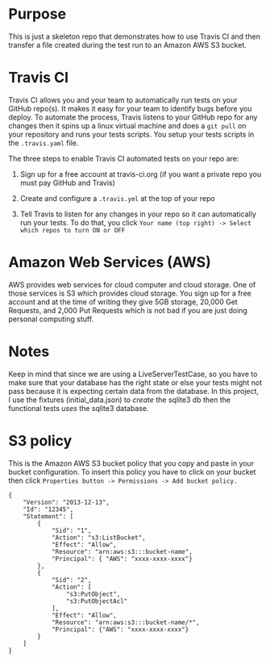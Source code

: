 Purpose
==============
This is just a skeleton repo that demonstrates how to use Travis CI and then transfer a file created during the test run to an Amazon AWS S3 bucket.


Travis CI
=========
Travis CI allows you and your team to automatically run tests on your GitHub repo(s). It makes it easy for your team to identify bugs before you deploy. To automate the process, Travis listens to your GitHub repo for any changes then it spins up a linux virtual machine and does a `git pull` on your repository and runs your tests scripts. You setup your tests scripts in the `.travis.yaml` file.  

The three steps to enable Travis CI automated tests on your repo are:

1) Sign up for a free account at travis-ci.org (if you want a private repo you must pay GitHub and Travis)

2) Create and configure a `.travis.yml` at the top of your repo

3) Tell Travis to listen for any changes in your repo so it can automatically run your tests. To do that, you click `Your name (top right) -> Select which repos to turn ON or OFF` 

Amazon Web Services (AWS)
=========
AWS provides web services for cloud computer and cloud storage. One of those services is S3 which provides cloud storage. You sign up for a free account and at the time of writing they give 5GB storage, 20,000 Get Requests, and 2,000 Put Requests which is not bad if you are just doing personal computing stuff.

Notes
=====
Keep in mind that since we are using a LiveServerTestCase, so you have to make sure that your database has the right state or else your tests might not pass because it is expecting certain data from the database. In this project, I use the fixtures (initial_data.json) to *create* the sqlite3 db then the functional tests *uses* the sqlite3 database.

S3 policy
=========
This is the Amazon AWS S3 bucket policy that you copy and paste in your bucket configuration. 
To insert this policy you have to click on your bucket then click `Properties button -> Permissions -> Add bucket policy.` 

```
{
    "Version": "2013-12-13",
    "Id": "12345",
    "Statement": [
        {
            "Sid": "1",
            "Action": "s3:ListBucket",
            "Effect": "Allow",
            "Resource": "arn:aws:s3:::bucket-name",
            "Principal": { "AWS": "xxxx-xxxx-xxxx"}
        },
        {
            "Sid": "2",
            "Action": [
                "s3:PutObject",
                "s3:PutObjectAcl"
            ],
            "Effect": "Allow",
            "Resource": "arn:aws:s3:::bucket-name/*",
            "Principal": {"AWS": "xxxx-xxxx-xxxx"}
        }
    ]
}


```
